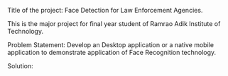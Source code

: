 Title of the project:
Face Detection for Law Enforcement Agencies.

This is the major project for final year student of Ramrao Adik Institute of Technology.

Problem Statement:
Develop an Desktop application or a native mobile application to demonstrate application of Face Recognition technology.

Solution:
